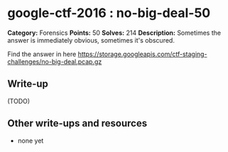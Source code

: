 # google-ctf-2016 : no-big-deal-50

**Category:** Forensics
**Points:** 50
**Solves:** 214
**Description:**
Sometimes the answer is immediately obvious, sometimes it's obscured.

Find the answer in here <https://storage.googleapis.com/ctf-staging-challenges/no-big-deal.pcap.gz>

## Write-up

(TODO)

## Other write-ups and resources

* none yet
